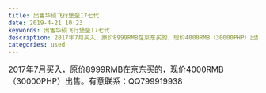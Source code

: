 ```yaml
---
title: 出售华硕飞行堡垒I7七代
date: 2019-4-21 10:23
keywords: 出售华硕飞行堡垒I7七代
description: 2017年7月买入，原价8999RMB在京东买的，现价4000RMB（30000PHP）出售。有意联系：QQ799919938
categories: used
---
```

<td class="t_f" id="postmessage_3566904">

<font style="font-size:16px">2017年7月买入，原价8999RMB在京东买的，现价4000RMB（30000PHP）出售。有意联系：QQ799919938</font><br/>
<font style="font-size:16px"><br/>
</font><br/>
</td>
